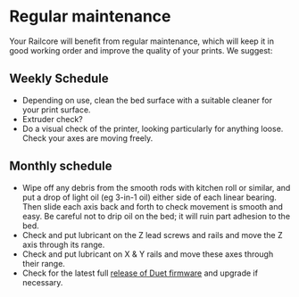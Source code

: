 # Regular maintenance

Your Railcore will benefit from regular maintenance, which will keep it in good working order and improve the quality of your prints. We suggest:

## Weekly Schedule

 * Depending on use, clean the bed surface with a suitable cleaner for your print surface.
 * Extruder check?
 * Do a visual check of the printer, looking particularly for anything loose. Check your axes are moving freely.

## Monthly schedule

 * Wipe off any debris from the smooth rods with kitchen roll or similar, and put a drop of light oil (eg 3-in-1 oil) either side of each linear bearing. Then slide each axis back and forth to check movement is smooth and easy. Be careful not to drip oil on the bed; it will ruin part adhesion to the bed.
 * Check and put lubricant on the Z lead screws and rails and move the Z axis through its range.
 * Check and put lubricant on X & Y rails and move these axes through their range.
 * Check for the latest full [release of Duet firmware](https://github.com/dc42/RepRapFirmware/releases) and upgrade if necessary.

